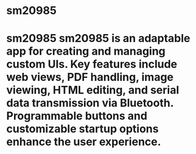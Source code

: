 # sm20985
# sm20985  sm20985 is an adaptable app for creating and managing custom UIs. Key features include web views, PDF handling, image viewing, HTML editing, and serial data transmission via Bluetooth. Programmable buttons and customizable startup options enhance the user experience.
